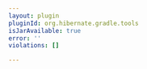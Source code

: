 ```yaml
---
layout: plugin
pluginId: org.hibernate.gradle.tools
isJarAvailable: true
error: ''
violations: []

---
```

